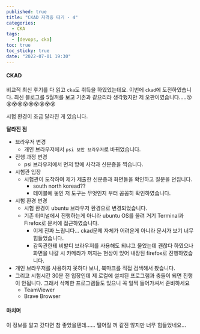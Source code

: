 ```yaml
---
published: true
title: "CKAD 자격증 따기 - 4"
categories:
  - CKA
tags:
  - [devops, cka]
toc: true
toc_sticky: true
date: "2022-07-01 19:30"
---
```


#### CKAD

비교적 최신 후기를 다 읽고 `cka`도 취득을 하였었는데요. 이번에 `ckad`에 도전하였습니다. 최신 블로그를 5월꺼를 보고 기존과 같으리라 생각했지만 제 오판이였습니다.....😵😵😵😵😵😵😵😵😵😵

시험 환경이 조금 달라진 게 있습니다.

**달라진 점**

* 브라우저 변경
  * 개인 브라우저에서 `psi 보안 브라우저`로 바뀌었습니다.
* 진행 과정 변경
  * psi 브라우저에서 먼저 방에 사각과 신분증을 찍습니다.
* 시험관 입장
  * 시험관이 도착하여 제가 제출한 신분증과 화면들을 확인하고 질문을 던집니다.
    * south north koread?? 
    * 테이블에 놓인 저 도구는 무엇인지 부터 꼼꼼히 확인하였습니다.
* 시험 환경 변경
  * 시험 환경이 ubuntu 브라우저 환경으로 변경되었습니다.
  * 기존 터미널에서 진행하는게 아니라 ubuntu OS를 올려 거기 Terminal과 Firefox로 문서에 접근하였습니다.
    * 이게 진짜 느립니다... ckad문제 자체가 어려운게 아니라 문서가 보기 너무 힘들었습니다.
    * 감독관한테 비발디 브라우저를 사용해도 되냐고 물었는데 괜찮다 하였으나 화면을 나갈 시 카메라가 꺼지는 현상이 있어 내장된 firefox로 진행하였습니다.
* 개인 브라우저를 사용하지 못하다 보니, 북마크를 직접 검색해서 봤습니다.
* 그리고 시험시간 30분 전 입장인데 제 로컬에 설치된 프로그램과 충돌이 되면 진행이 안됩니다. 그래서 삭제한 프로그램들도 있으니 꼭 일찍 들어가셔서 준비하세요
  * TeamViewer
  * Brave Browser

#### 마치며

이 정보를 알고 갔다면 참 좋았을텐데\...... 떨어질 꺼 같진 않지만 너무 힘들었네요...
